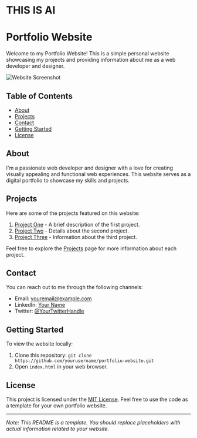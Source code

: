# THIS IS AI

# Portfolio Website

Welcome to my Portfolio Website! This is a simple personal website showcasing my projects and providing information about me as a web developer and designer.

![Website Screenshot](screenshot.png)

## Table of Contents

- [About](#about)
- [Projects](#projects)
- [Contact](#contact)
- [Getting Started](#getting-started)
- [License](#license)

## About

I'm a passionate web developer and designer with a love for creating visually appealing and functional web experiences. This website serves as a digital portfolio to showcase my skills and projects.

## Projects

Here are some of the projects featured on this website:

1. [Project One](#) - A brief description of the first project.
2. [Project Two](#) - Details about the second project.
3. [Project Three](#) - Information about the third project.

Feel free to explore the [Projects](projects.md) page for more information about each project.

## Contact

You can reach out to me through the following channels:

- Email: [youremail@example.com](mailto:youremail@example.com)
- LinkedIn: [Your Name](https://www.linkedin.com/in/yourname/)
- Twitter: [@YourTwitterHandle](https://twitter.com/YourTwitterHandle)

## Getting Started

To view the website locally:

1. Clone this repository: `git clone https://github.com/yourusername/portfolio-website.git`
2. Open `index.html` in your web browser.

## License

This project is licensed under the [MIT License](LICENSE). Feel free to use the code as a template for your own portfolio website.

---

*Note: This README is a template. You should replace placeholders with actual information related to your website.*

